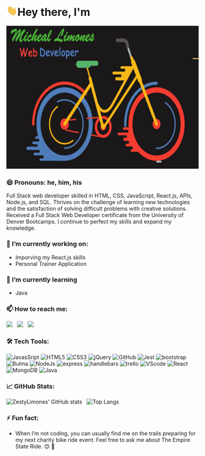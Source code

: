 # <img src="https://github.com/ZestyLimones/ZestyLimones/blob/main/assets/Hi.gif" width="29px" >Hey there, I'm

<img src="https://github.com/ZestyLimones/ZestyLimones/blob/main/assets/bicycle.gif" width="800px" height="375px">

### 😄 Pronouns: he, him, his

Full Stack web developer skilled in HTML, CSS, JavaScript, React.js, APIs, Node.js, and SQL. Thrives on the challenge of learning new technologies and the satisfaction of solving difficult problems with creative solutions. Received a Full Stack Web Developer certificate from the University of Denver Bootcamps. I continue to perfect my skills and expand my knowledge.

### 🔭 I’m currently working on:

- Imporving my React.js skills
- Personal Trainer Application

### 🌱 I’m currently learning

- Java

### 📫 How to reach me:

<a href="mailto:michlimones@gmail.com"><img src="https://img.icons8.com/fluency/48/000000/mailing.png" width="4%"/></a> &nbsp; [<img src="https://img.icons8.com/color/48/000000/linkedin.png" width="4%"/>](https://www.linkedin.com/in/micheal-limones/) &nbsp; [<img src="https://img.icons8.com/fluent/48/000000/facebook-new.png" width="4%"/>](https://www.facebook.com/zestylimones) &nbsp;

### 🛠️ Tech Tools:

<div style="margin: 1em 0;">
  <img src="https://cdn.jsdelivr.net/gh/devicons/devicon/icons/javascript/javascript-original.svg" alt="JavasSript" width="4%" />
  <img src="https://cdn.jsdelivr.net/gh/devicons/devicon/icons/html5/html5-original.svg" alt="HTML5" width="4%" />
  <img src="https://cdn.jsdelivr.net/gh/devicons/devicon/icons/css3/css3-original.svg" alt="CSS3" width="4%" />
  <img src="https://cdn.jsdelivr.net/gh/devicons/devicon/icons/jquery/jquery-plain-wordmark.svg" alt="jQuery" width="4%"/>
  <img src="https://cdn.jsdelivr.net/gh/devicons/devicon/icons/github/github-original.svg" alt="GitHub" width="4%" />
  <img src="https://cdn.jsdelivr.net/gh/devicons/devicon/icons/jest/jest-plain.svg" alt="Jest" width="4%" />
  <img src="https://cdn.jsdelivr.net/gh/devicons/devicon/icons/bootstrap/bootstrap-plain-wordmark.svg" alt="bootstrap" width="4%" />
  <img src="https://cdn.jsdelivr.net/gh/devicons/devicon/icons/bulma/bulma-plain.svg" alt="Bulma" width="4%" />
  <img src="https://cdn.jsdelivr.net/gh/devicons/devicon/icons/nodejs/nodejs-original.svg" alt="NodeJs" width="4%" />
  <img src="https://cdn.jsdelivr.net/gh/devicons/devicon/icons/express/express-original-wordmark.svg" alt="express" width="4%"/>
  <img src="https://cdn.jsdelivr.net/gh/devicons/devicon/icons/handlebars/handlebars-original-wordmark.svg" alt="handlebars" width="4%" />
  <img src="https://cdn.jsdelivr.net/gh/devicons/devicon/icons/trello/trello-plain-wordmark.svg" alt="trello" width="4%"/>
  <img src="https://cdn.jsdelivr.net/gh/devicons/devicon/icons/vscode/vscode-original-wordmark.svg" alt="VScode" width="4%" />
  <img src="https://cdn.jsdelivr.net/gh/devicons/devicon/icons/react/react-original.svg" alt="React" width="4%" />
  <img src="https://cdn.jsdelivr.net/gh/devicons/devicon/icons/mongodb/mongodb-original.svg" alt="MongoDB" width="4%" />
  <img src="https://cdn.jsdelivr.net/gh/devicons/devicon/icons/java/java-original-wordmark.svg" alt="Java" width="4%" />
</div>

### 📈 GitHub Stats:

![ZestyLimones' GitHub stats](https://github-readme-stats.vercel.app/api?username=ZestyLimones&count_private=true&show_icons=true&theme=tokyonight) &nbsp;
![Top Langs](https://github-readme-stats.vercel.app/api/top-langs/?username=ZestyLimones&theme=tokyonight)

### ⚡ Fun fact:

- When I’m not coding, you can usually find me on the trails preparing for my next charity bike ride event. Feel free to ask me about The Empire State Ride. 😊 🚴
